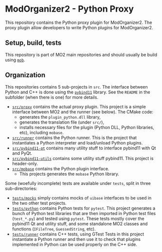 # ModOrganizer2 - Python Proxy

This repository contains the Python proxy plugin for ModOrganizer2.
The proxy plugin allow developers to write Python plugins for ModOrganizer2.

## Setup, build, tests

This repository is part of MO2 main repositories and should usually be build using
[`mob`](https://github.com/ModOrganizer2/mob).

## Organization

This repositories contains 5 sub-projects in `src`.
The interface between Python and C++ is done using the
[`pybind11`](https://github.com/pybind/pybind11) library.
See the `README` in the subfolder (when there is one) for more details.

- [`src/proxy`](src/proxy/) contains the actual proxy plugin.
  This project is a simple interface between MO2 and the runner (see below).
  The CMake code:
  - generates the `plugin_python.dll` library,
  - generates the translation file (under `src/`),
  - installs necessary files for the plugin (Python DLL, Python libraries, etc),
    including `mobase`.
- [`src/runner`](src/runner/) contains the Python runner. This is the project that
  instantiates a Python interpreter and load/unload Python plugins.
- [`src/pybind11-qt`](src/pybind11-qt/) contains many utility stuff to interface
  pybind11 with Qt and PyQt.
- [`src/pybind11-utils`](src/pybind11-utils/) contains some utility stuff pybind11.
  This project is header-only.
- [`src/mobase`](src/mobase) contains the Python plugin interface.
  - This projects generates the `mobase` Python library.

Some (woefully incomplete) tests are available under `tests`, split in three
sub-directories:

- [`tests/mocks`](tests/mocks/) simply contains mocks of `uibase` interfaces to be used
  in the two other test projects.
- [`tests/python`](tests/python/) contains Python tests for `pytest`.
  This project generates a bunch of Python test libraries that are then imported in
  Python test files (`test_*.py`) and tested using `pytest`.
  These tests mostly cover the pybind11 Qt and utility stuff, and some standalone
  MO2 classes and functions (`IFileTree`, `GuessedString`, etc).
- [`tests/runner`](tests/runner/) contains C++ tests, using GTest
  Tests in this project instantiate a Python runner and then use it to check that
  plugins implemented in Python can be used properly on the C++ side.
